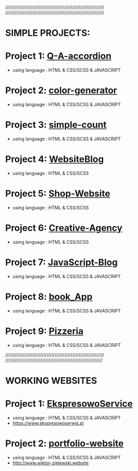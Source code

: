 

//////////////////////////////////////////////////////////////
//////////////////////////////////////////////////////////////

# SIMPLE PROJECTS: 


# Project 1:   [Q-A-accordion](https://github.com/Wiktor-prog/Q-A-accordion)
 
  * using language :  HTML & CSS/SCSS & JAVASCRIPT

# Project 2:   [color-generator](https://github.com/Wiktor-prog/color-generator)
 
  * using language :  HTML & CSS/SCSS & JAVASCRIPT

# Project 3:   [simple-count](https://github.com/Wiktor-prog/simple-count)
 
  * using language :  HTML & CSS/SCSS & JAVASCRIPT

# Project 4:  [WebsiteBlog](https://github.com/Wiktor-prog/WebsiteBlog) 

  * using language :  HTML & CSS/SCSS

# Project 5: [Shop-Website](https://github.com/Wiktor-prog/Shop-Website)

  * using language :  HTML & CSS/SCSS

# Project 6: [Creative-Agency](https://github.com/Wiktor-prog/Creative-Agency)

  * using language :  HTML & CSS/SCSS

# Project 7:  [JavaScript-Blog](https://github.com/Wiktor-prog/JavaScript-Blog) 

  * using language :  HTML & CSS/SCSS & JAVASCRIPT

# Project 8: [book_App](https://github.com/Wiktor-prog/book_App)

  * using language :  HTML & CSS/SCSS & JAVASCRIPT

# Project 9: [Pizzeria](https://github.com/Wiktor-prog/Pizzeria)

  * using language :  HTML & CSS/SCSS & JAVASCRIPT


//////////////////////////////////////////////////////////////
/////////////////////////////////////////////////////////////


# WORKING WEBSITES

# Project 1:   [EkspresowoService](https://github.com/Wiktor-prog/EkspresowoService)
 
  * using language :  HTML & CSS/SCSS & JAVASCRIPT
  * https://www.ekspresowoserwis.pl

# Project 2:   [portfolio-website](https://github.com/Wiktor-prog/portfolio-website)
 
  * using language :  HTML & CSS/SCSS & JAVASCRIPT
  * http://www.wiktor-ziejewski.website

